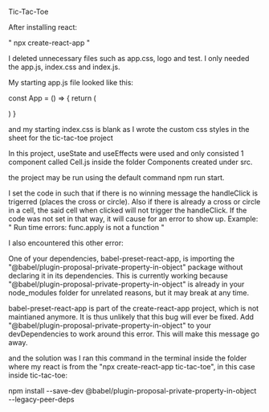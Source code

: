 Tic-Tac-Toe

After installing react:

" npx create-react-app "

I deleted unnecessary files such as app.css, logo and test. I only needed the app.js, index.css and index.js.

My starting app.js file looked like this:

const App = () => { return (

<div className="app">

</div>
) }

and my starting index.css is blank as I wrote the custom css styles in the sheet for the tic-tac-toe project

In this project, useState and useEffects were used and only consisted 1 component called Cell.js inside the folder Components created under src.

the project may be run using the default command npm run start.

I set the code in such that if there is no winning message the handleClick is trigerred (places the cross or circle). Also if there is already a cross or circle in a cell, the said cell when clicked will not trigger the handleClick. If the code was not set in that way, it will cause for an error to show up. Example: " Run time errors: func.apply is not a function "

I also encountered this other error:

One of your dependencies, babel-preset-react-app, is importing the "@babel/plugin-proposal-private-property-in-object" package without declaring it in its dependencies. This is currently working because "@babel/plugin-proposal-private-property-in-object" is already in your node_modules folder for unrelated reasons, but it may break at any time.

babel-preset-react-app is part of the create-react-app project, which is not maintianed anymore. It is thus unlikely that this bug will ever be fixed. Add "@babel/plugin-proposal-private-property-in-object" to your devDependencies to work around this error. This will make this message go away.

and the solution was I ran this command in the terminal inside the folder where my react is from the "npx create-react-app tic-tac-toe", in this case inside tic-tac-toe:

npm install --save-dev @babel/plugin-proposal-private-property-in-object --legacy-peer-deps
